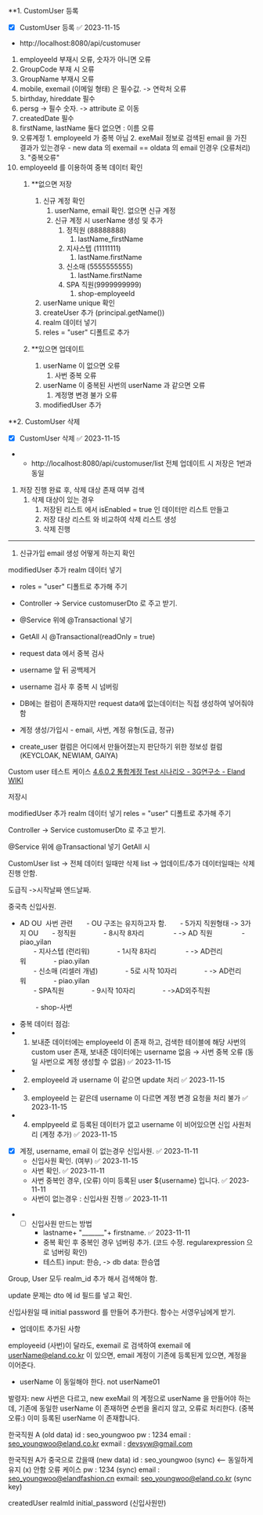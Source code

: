 
**1. CustomUser 등록

- [x] CustomUser 등록 ✅ 2023-11-15
- http://localhost:8080/api/customuser
1. employeeId 부재시 오류, 숫자가 아니면 오류
2. GroupCode 부재 시 오류
3. GroupName 부재시 오류
4. mobile, exemail (이메일 형태) 은 필수값. -> 연락처 오류
5. birthday, hireddate 필수
6. persg -> 필수 숫자. -> attribute 로 이동
7. createdDate 필수
8. firstName, lastName 둘다  없으면 : 이름 오류
9.  오류계정
		1. employeeId 가 중복 아님
		2. exeMail 정보로 검색된 email 을 가진 결과가 있는경우
			- new data 의 exemail == oldata 의  email 인경우 (오류처리)
		3. "중복오류"
10. employeeId 를 이용하여 중복 데이터 확인
	1.  **없으면 저장
		1. 신규 계정 확인
			1. userName, email 확인. 없으면 신규 계정
			2. 신규 계정 시 userName 생성 및 추가
				1. 정직원 (88888888)
					1.  lastName_firstName
				2. 지사스텝 (11111111)
					1. lastName.firstName
				3. 신소매 (5555555555)
					1. lastName.firstName
				4. SPA 직원(9999999999)
					1. shop-employeeId
		2. userName unique 확인
		3. createUser 추가 (principal.getName())
		4. realm  데이터 넣기
		5. reles = "user" 디폴트로 추가

	2. **있으면 업데이트
		1. userName 이 없으면 오류
			1. 사번 중복 오류
		2. userName 이 중복된 사번의 userName 과 같으면 오류
			1. 계정명 변경 불가 오류
		3. modifiedUser 추가
			
**2. CustomUser 삭제	

- [x] CustomUser 삭제 ✅ 2023-11-15
- - http://localhost:8080/api/customuser/list
전체 업데이트 시 저장은 1번과 동일
1. 저장 진행 완료 후, 삭제 대상 존재 여부 검색
	1. 삭제 대상이 있는 경우
		1. 저장된 리스트 에서 isEnabled = true 인 데이터만 리스트 만들고
		2. 저장 대상 리스트 와 비교하여 삭제 리스트 생성
		3. 삭제 진행


----------------------------------------------------------------
1. 신규가입 email 생성 어떻게 하는지 확인

modifiedUser 추가
realm  데이터 넣기
- roles = "user" 디폴트로 추가해 주기
- Controller -> Service customuserDto 로 주고 받기.
- @Service 위에 @Transactional 넣기
- GetAll 시 @Transactional(readOnly = true)

- request data 에서 중복 검사
- username 앞 뒤 공백제거
- username 검사 후 중복 시 넘버링
- DB에는 컬럼이 존재하지만 request data에 없는데이터는 직접 생성하여 넣어줘야함
- 계정 생성/가입시 - email, 사번, 계정 유형(도급, 정규)
- create_user 컬럼은 어디에서 만들어졌는지 판단하기 위한 정보성 컬럼(KEYCLOAK, NEWIAM, GAIYA) 



Custom user 테스트 케이스
[4.6.0.2 통합계정 Test 시나리오 - 3G연구소 - Eland WIKI](https://wiki.eland.co.kr/pages/viewpage.action?pageId=311985745) 

저장시

modifiedUser 추가
realm  데이터 넣기
reles = "user" 디폴트로 추가해 주기

Controller -> Service customuserDto 로 주고 받기.

@Service 위에 @Transactional 넣기
GetAll 시




CustomUser
list -> 전체 데이터 일때만 삭제
list -> 업데이트/추가 데이터일때는 삭제 진행 안함.

도급직 ->시작날짜 엔드날짜.

중국측 신입사원.
- AD OU  사번 관련  - OU 구조는 유지하고자 함.  - 5가지 직원형태 -> 3가지 OU  - 정직원    - 8시작 8자리     - -> AD 직원     - piao_yilan  
  - 지사스텝 (런리워)    - 1시작 8자리     - -> AD런리워    - piao.yilan  
  - 신소매 (리셀러 개념)    - 5로 시작 10자리    - -> AD런리워    - piao.yilan  
  - SPA직원    - 9시작 10자리    - ->AD외주직원 

    - shop-사번


- 중복 데이터 점검:
-  1. 보내준 데이터에는 employeeId 이 존재 하고, 검색한 테이블에 해당 사번의 custom user 존재, 보내준 데이터에는 username 없음 → 사번 중복 오류 (동일 사번으로 계정 생성할 수 없음) ✅ 2023-11-15
 - 2. employeeId 과 username 이 같으면 update 처리 ✅ 2023-11-15
 -  3. employeeId 는 같은데 username 이 다르면 계정 변경 요청을 처리 불가 ✅ 2023-11-15
 - 4. emplpyeeId 로 등록된 데이터가 없고 username 이 비어있으면 신입 사원처리 (계정 추가) ✅ 2023-11-15

- [x] 계정, username, email 이 없는경우 신입사원. ✅ 2023-11-11
	- 신입사원 확인. (여부) ✅ 2023-11-15
	- 사번 확인. ✅ 2023-11-11
	- 사번 중복인 경우, (오류) 이미 등록된 user ${username} 입니다. ✅ 2023-11-11
	-  사번이 없는경우 : 신입사원 진행 ✅ 2023-11-11
- 
	- [ ] 신입사원  만드는 방법
		- lastname+ "_______"+ firstname. ✅ 2023-11-11
		-  중복 확인 후 중복인  경우 넘버링 추가. (코드 수정. regularexpression 으로 넘버링 확인)
		- 테스트) input: 한승, -> db data: 한승엽


Group, User 모두  realm_id 추가 해서 검색해야 함.

update 문제는 dto 에 id 필드를 넣고 확인.

신입사원일 때 initial password 를 만들어 추가한다.
함수는 서영우님에게 받기.

- 업데이트 추가된 사항

employeeid (사번)이 달라도, exemail 로 검색하여 
exemail 에 userName@eland.co.kr 이 있으면, 
email 계정이 기존에 등록된게 있으면, 계정을 이어준다. 
- userName 이 동일해야 한다. not userName01

발령자:
new 사번은 다르고, new exeMail 의 계정으로 userName 을 만들어야 하는데, 
기존에 동일한 userName 이 존재하면 순번을 올리지 않고, 오류로 처리한다.
(중복오류:) 이미 등록된 userName 이 존재합니다.



한국직원 A (old data)
id : seo_youngwoo
pw : 1234
email : [seo_youngwoo@eland.co.kr](mailto:seo_youngwoo@eland.co.kr "mailto:seo_youngwoo@eland.co.kr")
exmail : [devsyw@gmail.com](mailto:devsyw@gmail.com)

한국직원 A가 중국으로 갔을때 (new data)
id : seo_youngwoo (sync) <-- 동일하게 유지 (x) 안함 오류 케이스
pw : 1234 (sync)
email : [seo_youngwoo@elandfashion.cn](mailto:seo_youngwoo@elandfashion.cn "mailto:seo_youngwoo@elandfashion.cn")
exmail: [seo_youngwoo@eland.co.kr](mailto:seo_youngwoo@eland.co.kr "mailto:seo_youngwoo@eland.co.kr") (sync key)

createdUser
realmId
initial_password (신입사원만)